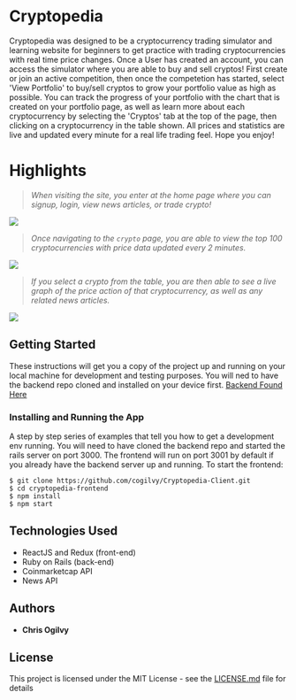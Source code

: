# Cryptopedia

Cryptopedia was designed to be a cryptocurrency trading simulator and learning website for beginners to get practice with trading cryptocurrencies with real time price changes. Once a User has created an account, you can access the simulator where you are able to buy and sell cryptos! First create or join an active competition, then once the competetion has started, select 'View Portfolio' to buy/sell cryptos to grow your portfolio value as high as possible. You can track the progress of your portfolio with the chart that is created on your portfolio page, as well as learn more about each cryptocurrency by selecting the 'Cryptos' tab at the top of the page, then clicking on a cryptocurrency in the table shown. All prices and statistics are live and updated every minute for a real life trading feel. Hope you enjoy!

# Highlights

> *When visiting the site, you enter at the home page where you can signup, login, view news articles, or trade crypto!*
<img src="https://i.imgur.com/ZxDI4Nm.jpg">
<br/>

> *Once navigating to the `crypto` page, you are able to view the top 100 cryptocurrencies with price data updated every 2 minutes.*
<img src="https://i.imgur.com/sa3rs8W.png">
<br/>

> *If you select a crypto from the table, you are then able to see a live graph of the price action of that cryptocurrency, as well as any related news articles.*
<img src="https://i.imgur.com/Mw3VtXT.png">
<br/>

## Getting Started

These instructions will get you a copy of the project up and running on your local machine for development and testing purposes. You will ned to have the backend repo cloned and installed on your device first. [Backend Found Here](https://github.com/cogilvy/cryptopedia-backend)

### Installing and Running the App

A step by step series of examples that tell you how to get a development env running.
You will need to have cloned the backend repo and started the rails server on port 3000.
The frontend will run on port 3001 by default if you already have the backend server up and running.
To start the frontend:

```
$ git clone https://github.com/cogilvy/Cryptopedia-Client.git
$ cd cryptopedia-frontend
$ npm install
$ npm start
```


## Technologies Used

* ReactJS and Redux (front-end)
* Ruby on Rails (back-end)
* Coinmarketcap API
* News API

## Authors

* **Chris Ogilvy** 

## License

This project is licensed under the MIT License - see the [LICENSE.md](LICENSE.md) file for details
